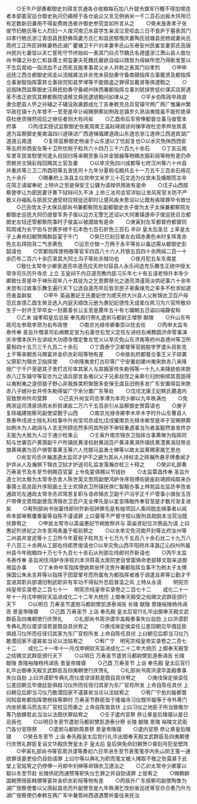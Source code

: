 <!-- { "loadSidebar": true } -->
　　○壬午户部奏都御史刘璋言京通各仓收粮每石加八升就令旗军行概不得加增违者本部委官巡仓御史执问仍揭榜于各仓谕众又言见例纳米一千二百石出板木供用已有定数新旧兼用不得妄费故违者许御史参究宜如所言从之
　　○癸未旌表孝子张俊节妇鲍氏等七人烈妇一人俊河南氾水县学生亲没泣至呕血三日不食庐于墓表其门曰孝行鲍氏浙江青田县民舒彝简妻方氏仁和县民郁惟庆妻陶氏钱塘县民杨斌妻尚氏周府工正所匠钟秩妻杨氏湖广瞿塘卫千户刘本妻李氏山东泰安州民崔宣妻郭氏高唐州民刘七妻皆以夫亡誓死守节终始如一表其门曰贞节魏氏名德盛浙江萧山县人致仕尚书骥之孙女仁和县儒士郑玺妻夫死魏氏屡欲自缢以随皆为母妹所觉乃得断发誓以不生后竟啮一指流血不止而死且能孝事其父乡人共称之表其门曰孝烈
　　○甲申巡抚江西佥都御史闵圭以流贼龚法非余党未获劾奏守备南赣指挥佥事戴贤及都指挥佥事谢智指挥雷昇佥事徐完知县罗垏等不能御盗之罪得旨戴贤等俱逮鞫之
　　○巡按陕西监察御史汪舜民劾奏守备岷州陕西署都指挥佥事刘琥挟势低价谋买店房遇革不改正欲究其罪都察院请移文舜民逮琥鞫问如律从之
　　○平乡伯陈政卒政直隶合肥县人怀之孙辅之子辅没政袭爵成化丁亥奉敕充总兵官镇守两广两广惟廉州繁华政在镇十九年曾不一至至是卒讣闻赐祭葬如例政总镇岁久熟诣夷情虽不能殄绝草窃杜绝货赂然视后之继任者则大有间矣
　　○乙酉命后军带俸都督佥事马俊管本府事
　　○丙戌实授试监察御史张冕周南王温赵瑛胡谅何悌李政杜忠李烨张宾袁道为监察御史冕南温四川道瑛谅广西道悌福建道政山东道忠浙江道烨江西道宾湖广道道云南道
　　○复除监察御史杨谧于山东道以丁忧起复也○以水灾免陕西西安等五府并西安左等十卫所忧税子粒共六十四万三千六百九十余石
　　○丁亥云南车里军民宣慰使司遣头目招扫等来朝贡象马并金银器等物赐衣服彩叚等物有差仍命赍敕并文锦彩叚回赐其土官及妻
　　○以旱灾免四川成都等七府汉州等六十州县并重庆等三卫二所酉阳等五宣抚司十九年分夏税屯粮共五十一万五千三百余石绵花九十余斤
　　○赐秦府上洛县主仪宾申文米岁三十石文选为仪宾未及婚期而主卒庄简王请留奉祀  上特许之至是保安王公鋉为请禄供用故有是命
　　○戊子山西按察使李让为部民妻讦奏下狱辩问久不决  上命三法司会官详拟让坐风宪官关防不严致义孙福私与部民交通受财应赎徒还职时让感风疾未愈诏以让既有疾赎罪毕令致仕
　　○己丑改太子太保兵部尚书兼都察院左副都御史余子俊为太子太保兼都察院左都御史巡抚大同仍提督军务子俊以边方无警乞还诏以大同重镇遂命子俊巡抚召佥都御史左钰还管都察院事时子俊盖以被譛故有是命
　　○庚寅封左军都督府都督同知周彧为长宁伯与世袭岁禄千石本色七百石折色三百石  辛卯  皇太后圣旦  上率皇太子上寿命妇朝贺赐群臣宴于午门
　　○癸巳巳刻日晕左右珥赤黄色未时复晖青赤色左右珥抱背二气赤黄色
　　○运京仓银一万两于永平等处以备边需从都御史彭韶请也
　　○赏都指挥使杨敬等官军四百八十六人共银五百四十余两绢二百一十余匹布二百六十余匹录其大同土沟子等处杀贼功也
　　○夜月犯五车东南星
　　○致仕太常寺少卿吴道亮卒道亮应天府句容县人永乐间选充乐舞生正统中授太常寺司乐历升寺丞  上立  玉皇祠于内召道亮教内臣习乐年七十有五请老特升本寺少卿致仕至是卒于神乐观年八十其徒为之乞恩葬祭允之道亮清谨简淡供祀事六十余年未尝有过故事乐舞生遍行天下公选自道亮卒后皆京民子弟夤缘充之率多不检求如道亮者盖鲜矣
　　○甲午  英庙惠妃王氏薨妃世为顺天府大兴县人父彬锦衣卫百户母范氏宣德乙酉生癸丑选入内庭天顺改元册为惠妃妃德性天成柔仪夙习为六官所敬仰生子一封许王早卒女一封嘉善长公主至是薨年五十有七辍朝五日谥曰端静安和
　　○乙未  诚孝昭皇后忌辰  奉先殿行祭礼遣驸马都尉王增祭  献陵
　　○升山东布政司左参政李昂为右布政使
　　○南京光禄寺卿秦崇以忧去任
　　○丙申太监韦泰传奉  圣旨升僧录司右阐教定宣为右善世右觉义定任左讲经右阐教圆洪命管事演庆寺僧本庆升左讲经大功德寺僧定鲁左觉义以旱灾免山东济南等府州县德州等卫所夏税四十五万三千九百二十余石
　　○丁酉泰宁卫都督等官脱脱孛罗遣头目影克土干等来朝贡马赐宴并金织衣彩叚等物有差
　　○命故右府都督佥事王义子琮袭父原职为锦衣卫指挥使
　　○命降夷舍打古珍等广宁安置初建州夷宋款赤八来降授广宁千户至是其子舍打古珍率其家人与其姻家佟失勒得等一十九人来降欲依宋款赤八辽东镇守等官亦为之请兵部言各夷以父子兄弟叔侄之亲牵引归附俯顺其意固得以夷制夷之道但狼子野心非我族类积聚既多安保无虞且旧例多发广东安置得旨宋款赤八子媳孙女并佟失勒得留广宁余分置广东等处
　　○戊戌沈康王妃韩氏薨遣内官致祭命所司营葬
　　○己亥升尚宝司丞李溥为本司少卿以九年秩满也
　　○免两浙运司清泉场雨水折损课盐二万六千五百余引从监察御史贺霖请也
　　○庚子复除福建按察司副使梁觐于山西
　　○南京光禄寺卿李木卒木字时升山东曹县人景泰甲戌进士授礼科给事中升尚宝司丞成化戊戌擢南京光禄寺卿至是卒于官赐祭葬如例木为人疏阔与人言无所顾忌然多阿其所好不审轻重遇事当为者虽毅然奋发终亦无能为大抵为人过于通少检束云
　　○壬寅升南京锦衣卫指挥佥事黄琳为指挥同知与世袭百户黄灏副千户所镇抚黄渌校尉黄润百户黄泽黄淇所镇抚黄澧黄溶冠带总旗黄瑛袭为百户俱管事黄玉等六人充御马监勇士琳等以故太监黄赐家属乞恩也
　　○尚宝司丞许瀚道遇太监邓才护不之避为其从人持杖击之碎瀚所悬牙牌奏闻才护并从人及瀚俱下锦衣卫狱才护送司礼监发落瀚亦杖三十释之
　　○癸卯礼部奏  万寿圣节及冬至节例赐百官宴  上令免宴俱赐以节钱钞
　　○太监覃昌传奉  圣旨升道士刘太极为太常寺丞舍人陈世英文思院副使鸿胪寺序班傅佐姚鉴赵靖顾纯取来办事儒士高良臣升序班画士王士欢锦衣卫所镇抚俱仁智殿办事上林苑监左监丞李孜省通政司左通政太常寺丞邓常恩复职与诰命锦衣卫副千户冯宇正千户管事小旗张玉百户带俸文思院副使高清锦衣卫百户支全俸先是以星变降黜传奉官至是才数月渐复进矣
　　○宥刑部尚书张蓥侍郎何乔新佀钟罪先是有枷项囚人乘间脱走缉事者以闻命本部审察覆奏蓥等自陈不谨请罪  上曰蓥等不严督守视以致刑具疏脱本当究治既伏罪宥之
　　○甲辰太常寺以英庙惠妃节朔致祭并与  英庙贤妃位次祭品为请  上曰惠妃列贤妃之次冬至用素羞于柩前祭之
　　○以水旱灾免河南开封等五府汝州等二州县并宣武等十三卫所今年夏税子粒共五十七万九千五百八十余石丝二十九万八千八百三十余两从工部右侍郎贾俊请也○以旱灾免山西平阳府并泽潞辽沁四州所属州县今年税粮四十万七千九百七十余石从刑部左侍郎何乔新请也
　　○丙午太监韦泰传奉  圣旨闲住鸿胪寺序班刘本洪蒋英太医院吏目曾震俱命吏部移文取来送御用监办事
　　○丁未命中军指挥使姚昇张怀沈贵升署都指挥佥事不为例太子太傅保国公朱永言昇等以指挥于团营掌号而所属有为都指挥者难于调遣且昇等公勤才干宜进其职兵部谓旧制武职非有军功不得拟升恐启冒滥之风  上特从永请
　　明宪宗纯皇帝实录卷之二百七十一
　明宪宗纯皇帝实录卷之二百七十二
　　成化二十一年十一月戊申朔钦天监进成化二十二年大统历  上御奉天殿受之给赐文武群臣颁行天下
　　○以明日  万寿圣节遣驸马都尉樊凯游泰谒告  长陵  献陵  景陵裕陵杨伟谒告  景皇帝陵寝
　　○己酉  万寿圣节  上诣  奉先殿  皇太后官行礼毕出御奉天殿文武群臣及四夷朝使行庆贺礼
　　○礼部尚书周洪谟华盖殿奏事失仪自劾  上曰洪谟职专典礼而仪度谬误若是既自具伏宥之
　　○庚戌保定侯梁任公差回朝见毕值廷臣俱趋习仪所而任径归其家为东厂官校所发  上命自陈任具伏  上曰朝见后即当习仪乃敢潜回家不谨甚矣当论以法姑宥之
　　○宥广宁　明宪宗纯皇帝实录卷之二百七十二
　　成化二十一年十一月戊申朔钦天监进成化二十二年大统历  上御奉天殿受之给赐文武群臣颁行天下
　　○以明日  万寿圣节遣驸马都尉樊凯游泰谒告  长陵  献陵  景陵裕陵杨伟谒告  景皇帝陵寝
　　○己酉  万寿圣节  上诣  奉先殿  皇太后官行礼毕出御奉天殿文武群臣及四夷朝使行庆贺礼
　　○礼部尚书周洪谟华盖殿奏事失仪自劾  上曰洪谟职专典礼而仪度谬误若是既自具伏宥之
　　○庚戌保定侯梁任公差回朝见毕值廷臣俱趋习仪所而任径归其家为东厂官校所发  上命自陈任具伏  上曰朝见后即当习仪乃敢潜回家不谨甚矣当论以法姑宥之
　　○宥广宁伯刘璇都督同知袁彬都指挥使杨铭等罪时  万寿圣节群臣皆于隆福寺习仪既毕璇等于寺外蓆门内坐轿乘马而去东厂官校见而奏之  上命自陈皆具伏  上曰习仪之地臣子所当致敬尔等乃放肆若此当治以法既伏罪姑宥之
　　○壬子遣内官祭  恭让章皇后陵寝以是日忌辰也
　　○以明日冬至节遣驸马都尉樊凯游泰分祭  长陵  献陵  景陵  裕陵文武衙门各分官陪祭
　　○遣驸马都尉周景祭  景皇帝陵寝
　　○遣内官祭  恭让章皇后陵寝
　　○癸丑冬至节  上诣  奉先殿皇太后宫行礼毕出御奉天殿文武群臣及四夷朝使行庆贺礼群臣复诣文华殿庆贺皇太子  皇太后  皇后俱免命妇朝贺○昏刻月犯垒壁阵
　　○甲寅礼部尚书等官周洪谟等奏初六日早进冬至节表笺笺亭内失山阴王笺一通欲罪该委吏役仍自劾请罪  上曰尔等以典礼为职而笺文被人掩取不敬之咎莫甚于此堂上官姑宥之仍停俸一月郎中刘绅等命锦衣卫逮治之
　　○乙卯太常寺少卿蒙以聪以冬至节赴  长陵供祀而通赞等职失仪乞罪之并自劾请罪  上皆宥之
　　○赐朝鲜国朝贺陪臣韩儧等宴并金织衣彩叚等物有差
　　○丙辰升广东按察司副使陶鲁为湖广按察使鲁以父荫起县丞历升副使至是九年秩满乞改别省巡抚等官亦合奏乃升为湖广按察使仍奉敕在两广军中兼管岭西道遇警听委往来抚治
